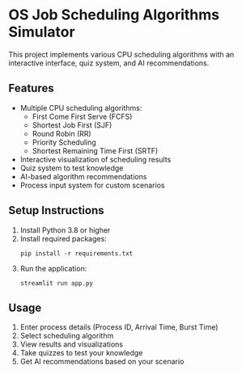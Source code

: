 # OS Job Scheduling Algorithms Simulator

This project implements various CPU scheduling algorithms with an interactive interface, quiz system, and AI recommendations.

## Features
- Multiple CPU scheduling algorithms:
  - First Come First Serve (FCFS)
  - Shortest Job First (SJF)
  - Round Robin (RR)
  - Priority Scheduling
  - Shortest Remaining Time First (SRTF)
- Interactive visualization of scheduling results
- Quiz system to test knowledge
- AI-based algorithm recommendations
- Process input system for custom scenarios

## Setup Instructions
1. Install Python 3.8 or higher
2. Install required packages:
   ```
   pip install -r requirements.txt
   ```
3. Run the application:
   ```
   streamlit run app.py
   ```

## Usage
1. Enter process details (Process ID, Arrival Time, Burst Time)
2. Select scheduling algorithm
3. View results and visualizations
4. Take quizzes to test your knowledge
5. Get AI recommendations based on your scenario 